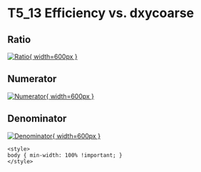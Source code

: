 # T5_13 Efficiency vs. dxycoarse

## Ratio

[![Ratio](../mtv/var/T5_13_eff_dxycoarse.png){ width=600px }](../mtv/var/T5_13_eff_dxycoarse.pdf)

## Numerator

[![Numerator](../mtv/num/T5_13_eff_dxycoarse_num.png){ width=600px }](../mtv/num/T5_13_eff_dxycoarse_num.pdf)

## Denominator

[![Denominator](../mtv/den/T5_13_eff_dxycoarse_den.png){ width=600px }](../mtv/den/T5_13_eff_dxycoarse_den.pdf)


``` {=html}
<style>
body { min-width: 100% !important; }
</style>
```
